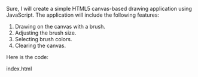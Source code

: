 Sure, I will create a simple HTML5 canvas-based drawing application using JavaScript. The application will include the following features:

1. Drawing on the canvas with a brush.
2. Adjusting the brush size.
3. Selecting brush colors.
4. Clearing the canvas.

Here is the code:

index.html
